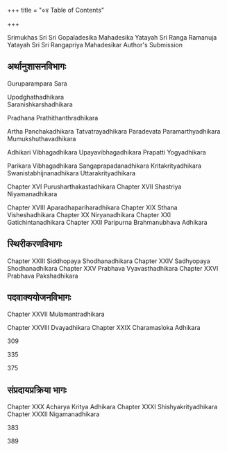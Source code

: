 +++
title = "०४ Table of Contents"

+++

Srimukhas Sri Sri Gopaladesika Mahadesika Yatayah Sri Ranga Ramanuja Yatayah Sri Sri Rangapriya Mahadesikar Author's Submission


## अर्थानुशासनविभागः  
Guruparampara Sara 

Upodghathadhikara  
Saranishkarshadhikara

Pradhana Prathithanthradhikara

Artha Panchakadhikara Tatvatrayadhikara Paradevata Paramarthyadhikara Mumukshuthavadhikara

Adhikari Vibhagadhikara Upayavibhagadhikara Prapatti Yogyadhikara

Parikara Vibhagadhikara Sangaprapadanadhikara Kritakrityadhikara Swanistabhijnanadhikara Uttarakrityadhikara

Chapter XVI Purusharthakastadhikara Chapter XVII Shastriya Niyamanadhikara

Chapter XVIII Aparadhapariharadhikara Chapter XIX Sthana Visheshadhikara Chapter XX Niryanadhikara Chapter XXI Gatichintanadhikara Chapter XXII Paripurna Brahmanubhava Adhikara

## स्थिरीकरणविभागः

Chapter XXIII Siddhopaya Shodhanadhikara Chapter XXIV Sadhyopaya Shodhanadhikara Chapter XXV Prabhava Vyavasthadhikara Chapter XXVI Prabhava Pakshadhikara

## पदवाक्ययोजनविभागः

Chapter XXVII Mulamantradhikara

Chapter XXVIII Dvayadhikara Chapter XXIX Charamasloka Adhikara

309

335

375

## संप्रदायप्रक्रिया भागः 
Chapter XXX Acharya Kritya Adhikara Chapter XXXI Shishyakrityadhikara Chapter XXXII Nigamanadhikara

383

389


